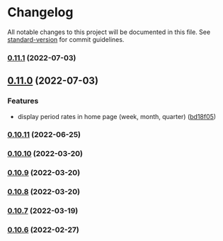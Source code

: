 # Changelog

All notable changes to this project will be documented in this file. See [standard-version](https://github.com/conventional-changelog/standard-version) for commit guidelines.

### [0.11.1](https://github.com/michchan/fund-price-monitor-next/compare/v0.11.0...v0.11.1) (2022-07-03)

## [0.11.0](https://github.com/michchan/fund-price-monitor-next/compare/v0.10.11...v0.11.0) (2022-07-03)


### Features

* display period rates in home page (week, month, quarter) ([bd18f05](https://github.com/michchan/fund-price-monitor-next/commit/bd18f0572388fdbb27c3e679090a90bc1277d3a1))

### [0.10.11](https://github.com/michchan/fund-price-monitor-next/compare/v0.10.10...v0.10.11) (2022-06-25)

### [0.10.10](https://github.com/michchan/fund-price-monitor-next/compare/v0.10.9...v0.10.10) (2022-03-20)

### [0.10.9](https://github.com/michchan/fund-price-monitor-next/compare/v0.10.8...v0.10.9) (2022-03-20)

### [0.10.8](https://github.com/michchan/fund-price-monitor-next/compare/v0.10.7...v0.10.8) (2022-03-20)

### [0.10.7](https://github.com/michchan/fund-price-monitor-next/compare/v0.10.6...v0.10.7) (2022-03-19)

### [0.10.6](https://github.com/michchan/fund-price-monitor-next/compare/v0.10.5...v0.10.6) (2022-02-27)
